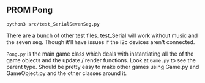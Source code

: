 PROM Pong
---------

`python3 src/test_SerialSevenSeg.py`

There are a bunch of other test files. test_Serial will work without music and the seven seg. Though it'll have issues if the i2c devices aren't connected. 

`Pong.py` is the main game class which deals with instantiating all the of the game objects and the update / render functions. Look at `Game.py` to see the parent type. Should be pretty easy to make other games using Game.py and GameObject.py and the other classes around it. 
